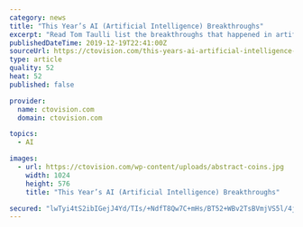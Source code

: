 ```yaml
---
category: news
title: "This Year’s AI (Artificial Intelligence) Breakthroughs"
excerpt: "Read Tom Taulli list the breakthroughs that happened in artificial intelligence in 2019 on Forbes : When it comes to AI (Artificial Intelligence), VCs (venture capitalists) continue to be aggressive with their fundings. During the third quarter, 965 AI-related companies in the US raised a total of $13.5 billion. In fact, this year should see a ..."
publishedDateTime: 2019-12-19T22:41:00Z
sourceUrl: https://ctovision.com/this-years-ai-artificial-intelligence-breakthroughs/
type: article
quality: 52
heat: 52
published: false

provider:
  name: ctovision.com
  domain: ctovision.com

topics:
  - AI

images:
  - url: https://ctovision.com/wp-content/uploads/abstract-coins.jpg
    width: 1024
    height: 576
    title: "This Year’s AI (Artificial Intelligence) Breakthroughs"

secured: "lwTyi4tS2ibIGejJ4Yd/TIs/+NdfT8Qw7C+mHs/BT52+WBv2TsBVmjVS5l/4jxGDFOUMx8Aix0MkxMfg+xl8eL13wdN4H5gumI0eXIOsyIio3d1tS5h7/GVrWawyp6csUh07ropsBK5a/mzbO3ayR+g9EQKsfuh8LIzZi6RN2beLZ7jUKYSCFdrcj7kyFhsd/i1GD51eRHe6ZALcSY/xpdqFB9T21Z/dAGpItPrS37FGQPWPC8QBEM2nvwZzKNy2OFohbz6fyCTlvfyw1jmrew==;KSqjOFvmWj0+H3wekzNy7Q=="
---
```


